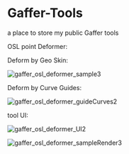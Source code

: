 # Gaffer-Tools
a place to store my public Gaffer tools

OSL point Deformer:

Deform by Geo Skin:

![gaffer_osl_deformer_sample3](https://github.com/user-attachments/assets/fd38f3d3-1c26-4fa0-9853-43e1a74eb5bd)

Deform by Curve Guides:

![gaffer_osl_deformer_guideCurves2](https://github.com/user-attachments/assets/5cba6db6-acb6-49ac-afd0-c04e2b5dbac5)

tool UI:

![gaffer_osl_deformer_UI2](https://github.com/user-attachments/assets/d8623f6b-61d6-41c3-b728-a1f15ceee2d5)

![gaffer_osl_deformer_sampleRender3](https://github.com/user-attachments/assets/c67df32d-d734-4dbf-b342-45c986a4fa21)
